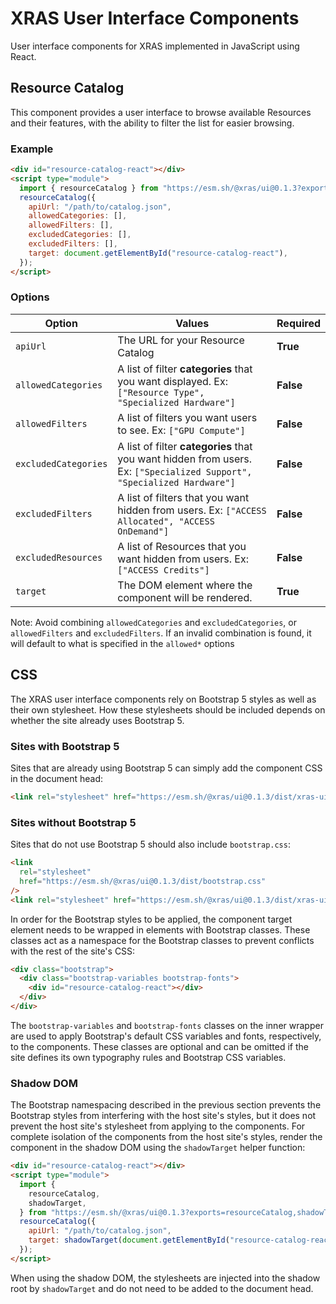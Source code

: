 # XRAS User Interface Components

User interface components for XRAS implemented in JavaScript using React.

## Resource Catalog

This component provides a user interface to browse available Resources and their features, with the ability to filter the list for easier browsing.

### Example

```html
<div id="resource-catalog-react"></div>
<script type="module">
  import { resourceCatalog } from "https://esm.sh/@xras/ui@0.1.3?exports=resourceCatalog";
  resourceCatalog({
    apiUrl: "/path/to/catalog.json",
    allowedCategories: [],
    allowedFilters: [],
    excludedCategories: [],
    excludedFilters: [],
    target: document.getElementById("resource-catalog-react"),
  });
</script>
```

### Options

| Option               | Values                                                                                                                 | Required  |
| -------------------- | ---------------------------------------------------------------------------------------------------------------------- | --------- |
| `apiUrl`             | The URL for your Resource Catalog                                                                                      | **True**  |
| `allowedCategories`  | A list of filter **categories** that you want displayed. Ex: `["Resource Type", "Specialized Hardware"]`               | **False** |
| `allowedFilters`     | A list of filters you want users to see. Ex: `["GPU Compute"]`                                                         | **False** |
| `excludedCategories` | A list of filter **categories** that you want hidden from users. Ex: `["Specialized Support", "Specialized Hardware"]` | **False** |
| `excludedFilters`    | A list of filters that you want hidden from users. Ex: `["ACCESS Allocated", "ACCESS OnDemand"]`                       | **False** |
| `excludedResources` | A list of Resources that you want hidden from users. Ex: `["ACCESS Credits"]`  | **False** |
| `target`             | The DOM element where the component will be rendered.                                                                  | **True**  |

Note: Avoid combining `allowedCategories` and `excludedCategories`, or `allowedFilters` and `excludedFilters`. If an invalid combination is found, it will default to what is specified in the `allowed*` options

## CSS

The XRAS user interface components rely on Bootstrap 5 styles as well as their own stylesheet. How these stylesheets should be included depends on whether the site already uses Bootstrap 5.

### Sites with Bootstrap 5

Sites that are already using Bootstrap 5 can simply add the component CSS in the document head:

```html
<link rel="stylesheet" href="https://esm.sh/@xras/ui@0.1.3/dist/xras-ui.css" />
```

### Sites without Bootstrap 5

Sites that do not use Bootstrap 5 should also include `bootstrap.css`:

```html
<link
  rel="stylesheet"
  href="https://esm.sh/@xras/ui@0.1.3/dist/bootstrap.css"
/>
<link rel="stylesheet" href="https://esm.sh/@xras/ui@0.1.3/dist/xras-ui.css" />
```

In order for the Bootstrap styles to be applied, the component target element needs to be wrapped in elements with Bootstrap classes. These classes act as a namespace for the Bootstrap classes to prevent conflicts with the rest of the site's CSS:

```html
<div class="bootstrap">
  <div class="bootstrap-variables bootstrap-fonts">
    <div id="resource-catalog-react"></div>
  </div>
</div>
```

The `bootstrap-variables` and `bootstrap-fonts` classes on the inner wrapper are used to apply Bootstrap's default CSS variables and fonts, respectively, to the components. These classes are optional and can be omitted if the site defines its own typography rules and Bootstrap CSS variables.

### Shadow DOM

The Bootstrap namespacing described in the previous section prevents the Bootstrap styles from interfering with the host site's styles, but it does not prevent the host site's stylesheet from applying to the components. For complete isolation of the components from the host site's styles, render the component in the shadow DOM using the `shadowTarget` helper function:

```html
<div id="resource-catalog-react"></div>
<script type="module">
  import {
    resourceCatalog,
    shadowTarget,
  } from "https://esm.sh/@xras/ui@0.1.3?exports=resourceCatalog,shadowTarget";
  resourceCatalog({
    apiUrl: "/path/to/catalog.json",
    target: shadowTarget(document.getElementById("resource-catalog-react")),
  });
</script>
```

When using the shadow DOM, the stylesheets are injected into the shadow root by `shadowTarget` and do not need to be added to the document head.
